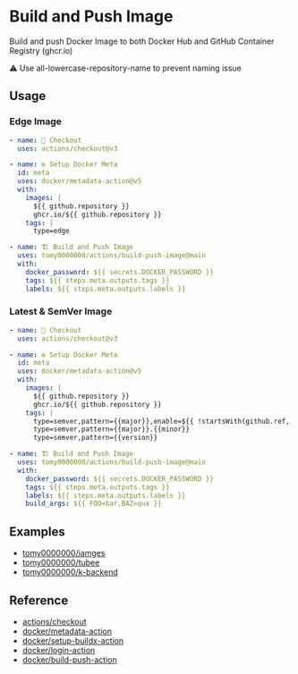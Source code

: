 # Build and Push Image

Build and push Docker Image to both Docker Hub and GitHub Container Registry (ghcr.io)

⚠️ Use all-lowercase-repository-name to prevent naming issue

## Usage

### Edge Image

```yml
- name: 🛒 Checkout
  uses: actions/checkout@v3

- name: ⚙️ Setup Docker Meta
  id: meta
  uses: docker/metadata-action@v5
  with:
    images: |
      ${{ github.repository }}
      ghcr.io/${{ github.repository }}
    tags: |
      type=edge

- name: 🏗 Build and Push Image
  uses: tomy0000000/actions/build-push-image@main
  with:
    docker_password: ${{ secrets.DOCKER_PASSWORD }}
    tags: ${{ steps.meta.outputs.tags }}
    labels: ${{ steps.meta.outputs.labels }}
```

### Latest & SemVer Image

```yml
- name: 🛒 Checkout
  uses: actions/checkout@v3

- name: ⚙️ Setup Docker Meta
  id: meta
  uses: docker/metadata-action@v5
  with:
    images: |
      ${{ github.repository }}
      ghcr.io/${{ github.repository }}
    tags: |
      type=semver,pattern={{major}},enable=${{ !startsWith(github.ref, 'refs/tags/0.') }}
      type=semver,pattern={{major}}.{{minor}}
      type=semver,pattern={{version}}

- name: 🏗 Build and Push Image
  uses: tomy0000000/actions/build-push-image@main
  with:
    docker_password: ${{ secrets.DOCKER_PASSWORD }}
    tags: ${{ steps.meta.outputs.tags }}
    labels: ${{ steps.meta.outputs.labels }}
    build_args: ${{ FOO=bar,BAZ=qux }}
```

## Examples

- [tomy0000000/iamges](https://github.com/tomy0000000/images)
- [tomy0000000/tubee](https://github.com/tomy0000000/tubee)
- [tomy0000000/k-backend](https://github.com/tomy0000000/k-backend)

## Reference

- [actions/checkout](https://github.com/actions/checkout)
- [docker/metadata-action](https://github.com/docker/metadata-action)
- [docker/setup-buildx-action](https://github.com/docker/setup-buildx-action)
- [docker/login-action](https://github.com/docker/login-action)
- [docker/build-push-action](https://github.com/docker/build-push-action)
